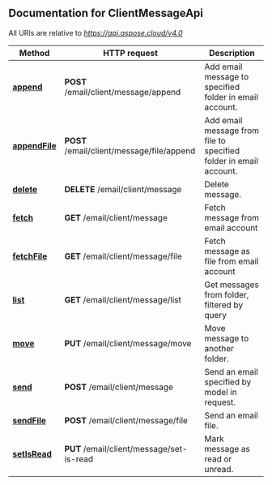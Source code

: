 
## Documentation for ClientMessageApi

All URIs are relative to *https://api.aspose.cloud/v4.0*

Method | HTTP request | Description
------ | ------------ | -----------
[**append**](ClientMessageApi.md#append) | **POST** /email/client/message/append | Add email message to specified folder in email account.             
[**appendFile**](ClientMessageApi.md#appendFile) | **POST** /email/client/message/file/append | Add email message from file to specified folder in email account.             
[**delete**](ClientMessageApi.md#delete) | **DELETE** /email/client/message | Delete message.             
[**fetch**](ClientMessageApi.md#fetch) | **GET** /email/client/message | Fetch message from email account             
[**fetchFile**](ClientMessageApi.md#fetchFile) | **GET** /email/client/message/file | Fetch message as file from email account             
[**list**](ClientMessageApi.md#list) | **GET** /email/client/message/list | Get messages from folder, filtered by query             
[**move**](ClientMessageApi.md#move) | **PUT** /email/client/message/move | Move message to another folder.             
[**send**](ClientMessageApi.md#send) | **POST** /email/client/message | Send an email specified by model in request.             
[**sendFile**](ClientMessageApi.md#sendFile) | **POST** /email/client/message/file | Send an email file.             
[**setIsRead**](ClientMessageApi.md#setIsRead) | **PUT** /email/client/message/set-is-read | Mark message as read or unread.             
